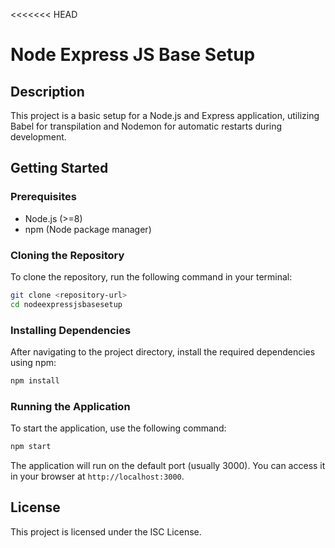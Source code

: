 <<<<<<< HEAD

# Node Express JS Base Setup

## Description

This project is a basic setup for a Node.js and Express application, utilizing Babel for transpilation and Nodemon for automatic restarts during development.

## Getting Started

### Prerequisites

- Node.js (>=8)
- npm (Node package manager)

### Cloning the Repository

To clone the repository, run the following command in your terminal:

```bash
git clone <repository-url>
cd nodeexpressjsbasesetup
```

### Installing Dependencies

After navigating to the project directory, install the required dependencies using npm:

```bash
npm install
```

### Running the Application

To start the application, use the following command:

```bash
npm start
```

The application will run on the default port (usually 3000). You can access it in your browser at `http://localhost:3000`.

## License

This project is licensed under the ISC License.
